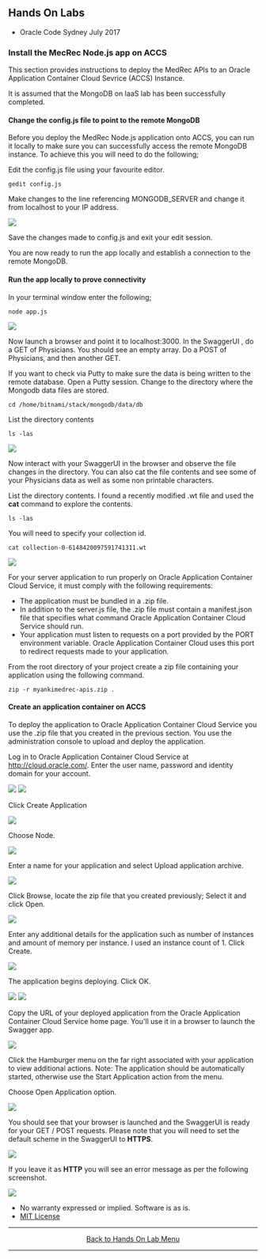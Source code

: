 ## Hands On Labs

- Oracle Code Sydney July 2017

### Install the MecRec Node.js app on ACCS

This section provides instructions to deploy the MedRec APIs to an Oracle Application Container Cloud Sevrice (ACCS) Instance.

It is assumed that the MongoDB on IaaS lab has been successfully completed.

#### Change the config.js file to point to the remote MongoDB

Before you deploy the MedRec Node.js application onto ACCS, you can run it locally to make sure you can successfully access the remote MongoDB instance. To achieve this you will need to do the following;

Edit the config.js file using your favourite editor.

```
gedit config.js
```

Make changes to the line referencing MONGODB_SERVER and change it from localhost to your IP address.

<img src="./img/accs-3.PNG" />

Save the changes made to config.js and exit your edit session.

You are now ready to run the app locally and establish a connection to the remote MongoDB.

#### Run the app locally to prove connectivity

In your terminal window enter the following;

```
node app.js
```

<img src="./img/accs-4.PNG" />

Now launch a browser and point it to localhost:3000.
In the SwaggerUI , do a GET of Physicians.
You should see an empty array.
Do a POST of Physicians, and then another GET.

If you want to check via Putty to make sure the data is being written to the remote database.
Open a Putty session.
Change to the directory where the Mongodb data files are stored.

```
cd /home/bitnami/stack/mongodb/data/db
```
List the directory contents
```
ls -las
```

<img src="./img/accs-1.PNG" />

Now interact with your SwaggerUI in the browser and observe the file changes in the directory.
You can also cat the file contents and see some of your Physicians data as well as some non printable characters.

List the directory contents. I found a recently modified .wt file and used the **cat** command to explore the contents.

```
ls -las
```

You will need to specify your collection id.

```
cat collection-0-6148420097591741311.wt
```

<img src="./img/accs-2.PNG" />

For your server application to run properly on Oracle Application Container Cloud Service, it must comply with the following requirements:
- The application must be bundled in a .zip file.
- In addition to the server.js file, the .zip file must contain a manifest.json file that specifies what command Oracle Application Container Cloud Service should run.
- Your application must listen to requests on a port provided by the PORT environment variable. Oracle Application Container Cloud uses this port to redirect requests made to your application.

From the root directory of your project create a zip file containing your application using the following command.

```
zip -r myankimedrec-apis.zip .
```

#### Create an application container on ACCS

To deploy the application to Oracle Application Container Cloud Service you use the .zip file that you created in the previous section. You use the administration console to upload and deploy the application.

Log in to Oracle Application Container Cloud Service at http://cloud.oracle.com/. Enter the user name, password and identity domain for your account.

<img src="./img/accs-10.PNG" />

<img src="./img/accs-11.PNG" />

Click Create Application 

<img src="./img/accs-12.PNG" />

Choose Node.

<img src="./img/accs-13.PNG" />

Enter a name for your application and select Upload application archive.

<img src="./img/accs-14.PNG" />

Click Browse, locate the zip file that you created previously; 
Select it and click Open.

<img src="./img/accs-15.PNG" />

Enter any additional details for the application such as number of instances and amount of memory per instance.
I used an instance count of 1.
Click Create.

<img src="./img/accs-16.PNG" />

The application begins deploying. Click OK.

<img src="./img/accs-17.PNG" />

<img src="./img/accs-18.PNG" />

Copy the URL of your deployed application from the Oracle Application Container Cloud Service home page. 
You'll use it in a browser to launch the Swagger app.

<img src="./img/accs-19.PNG" />

Click the Hamburger menu on the far right associated with your application to view additional actions.
Note: The application should be automatically started, otherwise use the Start Application action from the menu.

Choose Open Application option.

<img src="./img/accs-20.PNG" />

You should see that your browser is launched and the SwaggerUI is ready for your GET / POST requests.
Please note that you will need to set the default scheme in the SwaggerUI to **HTTPS**.

<img src="./img/accs-22.PNG" />

If you leave it as **HTTP** you will see an error message as per the following screenshot.

<img src="./img/accs-23.PNG" />

* No warranty expressed or implied.  Software is as is.
* [MIT License](http://www.opensource.org/licenses/mit-license.html)

<hr />
<center>
<a href="../../handsonlabs" class="btn" >Back to Hands On Lab Menu</a>
<center />
<hr />


